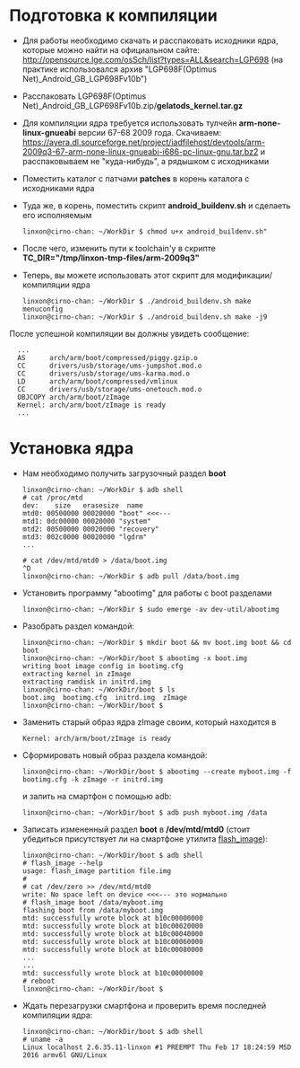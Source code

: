 Подготовка к компиляции
=======================

* Для работы необходимо скачать и расспаковать исходники ядра, которые можно найти на официальном сайте: http://opensource.lge.com/osSch/list?types=ALL&search=LGP698 (на практике использовался архив "LGP698F(Optimus Net)_Android_GB_LGP698Fv10b")
  
* Расспаковать LGP698F(Optimus Net)_Android_GB_LGP698Fv10b.zip/**gelatods_kernel.tar.gz**

* Для компиляции ядра требуется использовать тулчейн **arm-none-linux-gnueabi** версии 67-68 2009 года. Скачиваем: https://ayera.dl.sourceforge.net/project/iadfilehost/devtools/arm-2009q3-67-arm-none-linux-gnueabi-i686-pc-linux-gnu.tar.bz2
  и расспаковываем не "куда-нибудь", а рядышком с исходниками

* Поместить каталог с патчами **patches** в корень каталога с исходниками ядра

* Туда же, в корень, поместить скрипт **android_buildenv.sh** и сделаеть его исполняемым
  ~~~
  linxon@cirno-chan: ~/WorkDir $ chmod u+x android_buildenv.sh"
  ~~~

* После чего, изменить пути к toolchain'у в скрипте
  **TC_DIR="/tmp/linxon-tmp-files/arm-2009q3"**

* Теперь, вы можете использовать этот скрипт для модификации/компиляции ядра
  ~~~
  linxon@cirno-chan: ~/WorkDir $ ./android_buildenv.sh make menuconfig
  linxon@cirno-chan: ~/WorkDir $ ./android_buildenv.sh make -j9
  ~~~

После успешной компиляции вы должны увидеть сообщение:
~~~
  ...
  AS      arch/arm/boot/compressed/piggy.gzip.o
  CC      drivers/usb/storage/ums-jumpshot.mod.o
  CC      drivers/usb/storage/ums-karma.mod.o
  LD      arch/arm/boot/compressed/vmlinux
  CC      drivers/usb/storage/ums-onetouch.mod.o
  OBJCOPY arch/arm/boot/zImage
  Kernel: arch/arm/boot/zImage is ready
  ...
~~~


Установка ядра
==============

* Нам необходимо получить загрузочный раздел **boot**
  ~~~
  linxon@cirno-chan: ~/WorkDir $ adb shell
  # cat /proc/mtd
  dev:    size   erasesize  name
  mtd0: 00500000 00020000 "boot" <<<---
  mtd1: 0dc00000 00020000 "system"
  mtd2: 00500000 00020000 "recovery"
  mtd3: 002c0000 00020000 "lgdrm"
  ...

  # cat /dev/mtd/mtd0 > /data/boot.img
  ^D
  linxon@cirno-chan: ~/WorkDir $ adb pull /data/boot.img
  ~~~

* Установить программу "abootimg" для работы с boot разделами
  ~~~
  linxon@cirno-chan: ~/WorkDir $ sudo emerge -av dev-util/abootimg
  ~~~

* Разобрать раздел командой:
  ~~~
  linxon@cirno-chan: ~/WorkDir $ mkdir boot && mv boot.img boot && cd boot
  linxon@cirno-chan: ~/WorkDir/boot $ abootimg -x boot.img 
  writing boot image config in bootimg.cfg
  extracting kernel in zImage
  extracting ramdisk in initrd.img
  linxon@cirno-chan: ~/WorkDir/boot $ ls
  boot.img  bootimg.cfg  initrd.img  zImage
  linxon@cirno-chan: ~/WorkDir/boot $
  ~~~

* Заменить старый образ ядра zImage своим, который находится в 
  ~~~
  Kernel: arch/arm/boot/zImage is ready
  ~~~
  
* Сформировать новый образ раздела командой:
  ~~~
  linxon@cirno-chan: ~/WorkDir/boot $ abootimg --create myboot.img -f bootimg.cfg -k zImage -r initrd.img
  ~~~
  и залить на смартфон с помощью adb:
  ~~~
  linxon@cirno-chan: ~/WorkDir/boot $ adb push myboot.img /data
  ~~~

* Записать измененный раздел **boot** в **/dev/mtd/mtd0** (стоит убедиться присутствует ли на смартфоне утилита [flash_image](https://github.com/linxon/lg-p698-kernel/raw/master/tools/flash_image.tar.xz)):
  ~~~
  linxon@cirno-chan: ~/WorkDir/boot $ adb shell
  # flash_image --help
  usage: flash_image partition file.img
  #
  # cat /dev/zero >> /dev/mtd/mtd0
  write: No space left on device <<<--- это нормально
  # flash_image boot /data/myboot.img
  flashing boot from /data/myboot.img
  mtd: successfully wrote block at b10c00000000
  mtd: successfully wrote block at b10c00020000
  mtd: successfully wrote block at b10c00040000
  mtd: successfully wrote block at b10c00060000
  mtd: successfully wrote block at b10c00080000
  ...
  ...
  mtd: successfully wrote block at b10c00000000
  # reboot
  linxon@cirno-chan: ~/WorkDir/boot $
  ~~~

* Ждать перезагрузки смартфона и проверить время последней компиляции ядра:
  ~~~
  linxon@cirno-chan: ~/WorkDir/boot $ adb shell
  # uname -a
  Linux localhost 2.6.35.11-linxon #1 PREEMPT Thu Feb 17 18:24:59 MSD 2016 armv6l GNU/Linux
  ~~~